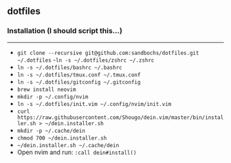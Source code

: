 dotfiles
----------------

### Installation (I should script this...)
----------------

- `git clone --recursive git@github.com:sandbochs/dotfiles.git ~/.dotfiles`
-`ln -s ~/.dotfiles/zshrc ~/.zshrc`
- `ln -s ~/.dotfiles/bashrc ~/.bashrc`
- `ln -s ~/.dotfiles/tmux.conf ~/.tmux.conf`
- `ln -s ~/.dotfiles/gitconfig ~/.gitconfig`
- `brew install neovim`
- `mkdir -p ~/.config/nvim`
- `ln -s ~/.dotfiles/init.vim ~/.config/nvim/init.vim`
- `curl https://raw.githubusercontent.com/Shougo/dein.vim/master/bin/installer.sh > ~/dein.installer.sh`
- `mkdir -p ~/.cache/dein`
- `chmod 700 ~/dein.installer.sh`
- `~/dein.installer.sh ~/.cache/dein`
- Open nvim and run: `:call dein#install()`
